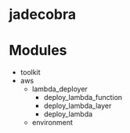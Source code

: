 # jadecobra

# Modules
- toolkit
- aws
  - lambda_deployer
    - deploy_lambda_function
    - deploy_lambda_layer
    - deploy_lambda
  - environment
